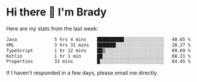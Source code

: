 # Hi there 👋 I'm Brady

Here are my stats from the last week:
<!--START_SECTION:waka-->

```txt
Java              5 hrs 4 mins    ██████████░░░░░░░░░░░░░░░   40.65 %
XML               3 hrs 31 mins   ███████░░░░░░░░░░░░░░░░░░   28.27 %
TypeScript        1 hr 12 mins    ██▒░░░░░░░░░░░░░░░░░░░░░░   09.69 %
Kotlin            1 hr 1 min      ██░░░░░░░░░░░░░░░░░░░░░░░   08.21 %
Properties        33 mins         █░░░░░░░░░░░░░░░░░░░░░░░░   04.45 %
```

<!--END_SECTION:waka-->

If I haven't responded in a few days, please email me directly. 
